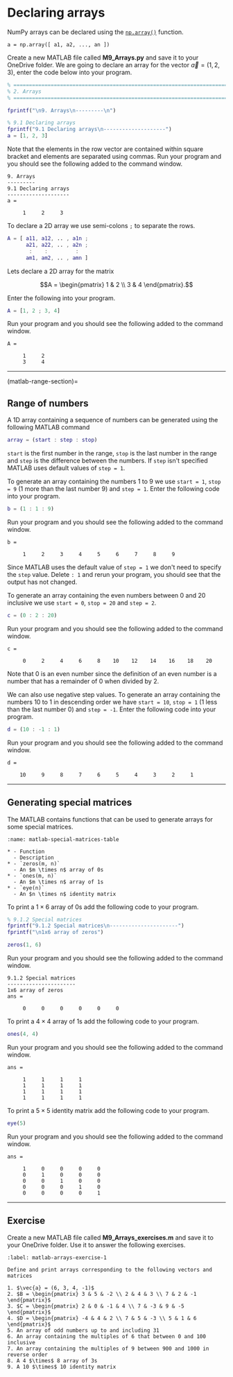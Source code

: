 # Declaring arrays

NumPy arrays can be declared using the <a href="https://numpy.org/doc/stable/reference/arrays.ndarray.html" target="_blank"> `np.array()`</a> function.

```text
a = np.array([ a1, a2, ..., an ])
```

Create a new MATLAB file called **M9_Arrays.py** and save it to your OneDrive folder. We are going to declare an array for the vector $\vec{a} = (1, 2, 3)$, enter the code below into your program.

```matlab
% =========================================================================
% 2. Arrays
% =========================================================================

fprintf("\n9. Arrays\n---------\n")

% 9.1 Declaring arrays
fprintf("9.1 Declaring arrays\n--------------------")
a = [1, 2, 3]
```

Note that the elements in the row vector are contained within square bracket and elements are separated using commas. Run your program and you should see the following added to the command window.

```text
9. Arrays
---------
9.1 Declaring arrays
--------------------
a =

     1     2     3
```

To declare a 2D array we use semi-colons `;` to separate the rows.

```matlab
A = [ a11, a12, .. , a1n ;
      a21, a22, .. , a2n ;
       :    :         :
      am1, am2, .. , amn ]
```

Lets declare a 2D array for the matrix

$$A = \begin{pmatrix} 1 & 2 \\ 3 & 4 \end{pmatrix}.$$

Enter the following into your program.

```matlab
A = [1, 2 ; 3, 4]
```

Run your program and you should see the following added to the command window.

```text
A =

     1     2
     3     4
```

---

(matlab-range-section)=

## Range of numbers

A 1D array containing a sequence of numbers can be generated using the following MATLAB command
```matlab
array = (start : step : stop)
```

`start` is the first number in the range, `stop` is the last number in the range and `step` is the difference between the numbers. If `step` isn't specified MATLAB uses default values of `step = 1`.

To generate an array containing the numbers 1 to 9 we use `start = 1`, `stop = 9` (1 more than the last number 9) and `step = 1`. Enter the following code into your program.

```matlab
b = (1 : 1 : 9)
```

Run your program and you should see the following added to the command window.

```text
b =

     1     2     3     4     5     6     7     8     9
```

Since MATLAB uses the default value of `step = 1` we don't need to specify the `step` value. Delete `: 1` and rerun your program, you should see that the output has not changed.

To generate an array containing the even numbers between 0 and 20 inclusive we use `start = 0`, `stop = 20` and `step = 2`.

```matlab
c = (0 : 2 : 20)
```

Run your program and you should see the following added to the command window.

```text
c =

     0     2     4     6     8    10    12    14    16    18    20
```

Note that 0 is an even number since the definition of an even number is a number that has a remainder of 0 when divided by 2.

We can also use negative step values. To generate an array containing the numbers 10 to 1 in descending order we have `start = 10`, `stop = 1` (1 less than the last number 0) and `step = -1`. Enter the following code into your program.

```matlab
d = (10 : -1 : 1)
```

Run your program and you should see the following added to the command window.

```text
d =

    10     9     8     7     6     5     4     3     2     1
```

---

## Generating special matrices

The MATLAB contains functions that can be used to generate arrays for some special matrices.

```{list-table} NumPy functions for generating special matrices
:name: matlab-special-matrices-table

* - Function
  - Description
* - `zeros(m, n)`
  - An $m \times n$ array of 0s
* - `ones(m, n)`
  - An $m \times n$ array of 1s
* - `eye(n)`
  - An $n \times n$ identity matrix
```

To print a $1\times 6$ array of 0s add the following code to your program.

```matlab
% 9.1.2 Special matrices
fprintf("9.1.2 Special matrices\n----------------------")
fprintf("\n1x6 array of zeros")

zeros(1, 6)
```

Run your program and you should see the following added to the command window.

```text
9.1.2 Special matrices
----------------------
1x6 array of zeros
ans =

     0     0     0     0     0     0
```

To print a $4 \times 4$ array of 1s add the following code to your program.

```matlab
ones(4, 4)
```

Run your program and you should see the following added to the command window.

```text
ans =

     1     1     1     1
     1     1     1     1
     1     1     1     1
     1     1     1     1
```

To print a $5 \times 5$ identity matrix add the following code to your program.

```matlab
eye(5)
```

Run your program and you should see the following added to the command window.

```text
ans =

     1     0     0     0     0
     0     1     0     0     0
     0     0     1     0     0
     0     0     0     1     0
     0     0     0     0     1
```

---

## Exercise

Create a new MATLAB file called **M9_Arrays_exercises.m** and save it to your OneDrive folder. Use it to answer the following exercises.

```{exercise}
:label: matlab-arrays-exercise-1

Define and print arrays corresponding to the following vectors and matrices

1. $\vec{a} = (6, 3, 4, -1)$
2. $B = \begin{pmatrix} 3 & 5 & -2 \\ 2 & 4 & 3 \\ 7 & 2 & -1 \end{pmatrix}$
3. $C = \begin{pmatrix} 2 & 0 & -1 & 4 \\ 7 & -3 & 9 & -5 \end{pmatrix}$
4. $D = \begin{pmatrix} -4 & 4 & 2 \\ 7 & 5 & -3 \\ 5 & 1 & 6 \end{pmatrix}$
5. An array of odd numbers up to and including 31
6. An array containing the multiples of 6 that between 0 and 100 inclusive 
7. An array containing the multiples of 9 between 900 and 1000 in reverse order
8. A 4 $\times$ 8 array of 3s
9. A 10 $\times$ 10 identity matrix
```

